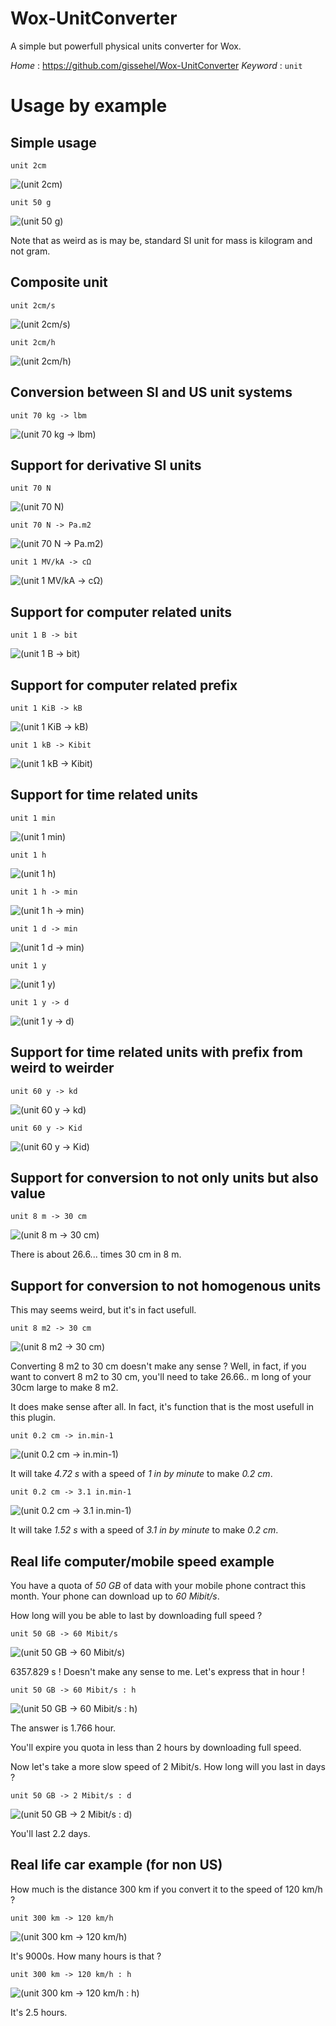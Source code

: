 ﻿# Wox-UnitConverter

A simple but powerfull physical units converter for Wox.

*Home* : https://github.com/gissehel/Wox-UnitConverter
*Keyword* : `unit`

# Usage by example


## Simple usage

```
unit 2cm
``` 

![(unit 2cm)](doc/capture-01-2cm.png)


``` 
unit 50 g
``` 

![(unit 50 g)](doc/capture-01-50g.png)

Note that as weird as is may be, standard SI unit for mass is kilogram and not gram.

## Composite unit

``` 
unit 2cm/s
``` 

![(unit 2cm/s)](doc/capture-02-2cm_by_s.png)

``` 
unit 2cm/h
``` 

![(unit 2cm/h)](doc/capture-02-2cm_by_h.png)

## Conversion between SI and US unit systems

``` 
unit 70 kg -> lbm
``` 

![(unit 70 kg -> lbm)](doc/capture-03-kg_to_lbm.png)

## Support for derivative SI units

``` 
unit 70 N
``` 

![(unit 70 N)](doc/capture-04-70_N.png)

``` 
unit 70 N -> Pa.m2
``` 

![(unit 70 N -> Pa.m2)](doc/capture-04-70_N_to_Pa_m2.png)

``` 
unit 1 MV/kA -> cΩ
``` 

![(unit 1 MV/kA -> cΩ)](doc/capture-04-megavolt_by_kiloampere_to_centiohm.png)

## Support for computer related units

``` 
unit 1 B -> bit
``` 

![(unit 1 B -> bit)](doc/capture-05-B_to_bit.png)


## Support for computer related prefix

``` 
unit 1 KiB -> kB
``` 

![(unit 1 KiB -> kB)](doc/capture-05-KiB_to_kB.png)

``` 
unit 1 kB -> Kibit
``` 

![(unit 1 kB -> Kibit)](doc/capture-05-kB_to_Kibit.png)

## Support for time related units

``` 
unit 1 min
``` 

![(unit 1 min)](doc/capture-06-min.png)


``` 
unit 1 h
``` 

![(unit 1 h)](doc/capture-06-h.png)


``` 
unit 1 h -> min
``` 

![(unit 1 h -> min)](doc/capture-06-h_to_min.png)

``` 
unit 1 d -> min
``` 

![(unit 1 d -> min)](doc/capture-06-d_to_min.png)

``` 
unit 1 y
``` 

![(unit 1 y)](doc/capture-06-y.png)


``` 
unit 1 y -> d
``` 

![(unit 1 y -> d)](doc/capture-06-y_to_d.png)

## Support for time related units with prefix from weird to weirder

``` 
unit 60 y -> kd
``` 

![(unit 60 y -> kd)](doc/capture-06-y_to_kd.png)

``` 
unit 60 y -> Kid
``` 

![(unit 60 y -> Kid)](doc/capture-06-y_to_Kid.png)

## Support for conversion to not only units but also value

``` 
unit 8 m -> 30 cm
``` 

![(unit 8 m -> 30 cm)](doc/capture-07-8m_to_30cm.png)

There is about 26.6... times 30 cm in 8 m.

## Support for conversion to not homogenous units

This may seems weird, but it's in fact usefull.

``` 
unit 8 m2 -> 30 cm
``` 

![(unit 8 m2 -> 30 cm)](doc/capture-07-8m2_to_30cm.png)

Converting 8 m2 to 30 cm doesn't make any sense ? Well, in fact, if you want to convert 8 m2 to 30 cm, you'll need to take 26.66.. m long of your 30cm large to make 8 m2.

It does make sense after all. In fact, it's function that is the most usefull in this plugin.

``` 
unit 0.2 cm -> in.min-1
``` 

![(unit 0.2 cm -> in.min-1)](doc/capture-07-cm_to_in_by_min.png)

It will take *4.72 s* with a speed of *1 in by minute* to make *0.2 cm*.


``` 
unit 0.2 cm -> 3.1 in.min-1
``` 

![(unit 0.2 cm -> 3.1 in.min-1)](doc/capture-07-cm_to_3.1in_by_min.png)

It will take *1.52 s* with a speed of *3.1 in by minute* to make *0.2 cm*.

## Real life computer/mobile speed example

You have a quota of *50 GB* of data with your mobile phone contract this month.
Your phone can download up to *60 Mibit/s*.

How long will you be able to last by downloading full speed ?

``` 
unit 50 GB -> 60 Mibit/s
``` 

![(unit 50 GB -> 60 Mibit/s)](doc/capture-08-50_GB_to_60_Mibit_by_s.png)

6357.829 s ! Doesn't make any sense to me. Let's express that in hour !

``` 
unit 50 GB -> 60 Mibit/s : h
``` 

![(unit 50 GB -> 60 Mibit/s : h)](doc/capture-08-50_GB_to_60_Mibit_by_s_h.png)

The answer is 1.766 hour.

You'll expire you quota in less than 2 hours by downloading full speed.


Now let's take a more slow speed of 2 Mibit/s. How long will you last in days ?

``` 
unit 50 GB -> 2 Mibit/s : d
``` 

![(unit 50 GB -> 2 Mibit/s : d)](doc/capture-08-50_GB_to_2_Mibit_by_s_d.png)

You'll last 2.2 days.

## Real life car example (for non US)

How much is the distance 300 km if you convert it to the speed of 120 km/h ?

``` 
unit 300 km -> 120 km/h
``` 

![(unit 300 km -> 120 km/h)](doc/capture-09-300_km_to_120_km_by_h.png)

It's 9000s. How many hours is that ?

``` 
unit 300 km -> 120 km/h : h
``` 

![(unit 300 km -> 120 km/h : h)](doc/capture-09-300_km_to_120_km_by_h_h.png)

It's 2.5 hours.
